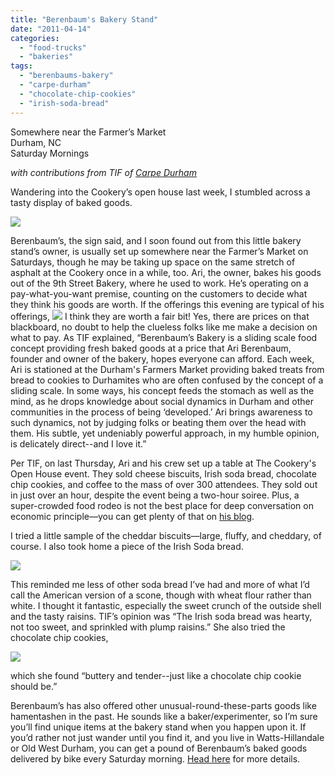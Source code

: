 ```yaml
---
title: "Berenbaum's Bakery Stand"
date: "2011-04-14"
categories:
  - "food-trucks"
  - "bakeries"
tags:
  - "berenbaums-bakery"
  - "carpe-durham"
  - "chocolate-chip-cookies"
  - "irish-soda-bread"
---
```


Somewhere near the Farmer’s Market\
Durham, NC\
Saturday Mornings

_with contributions from TIF of [Carpe Durham](https://thegourmez-wpmedia.s3.amazonaws.com)_

Wandering into the Cookery’s open house last week, I stumbled across a tasty display of baked goods.

[![](https://thegourmez-wpmedia.s3.amazonaws.com/2024/07/IMG_7191.jpg)](http://www.thegourmez.com/2012/06/minneapolis-blogging-northeast-and-loring-park/2012minneapolis064/)

Berenbaum’s, the sign said, and I soon found out from this little bakery stand’s owner, is usually set up somewhere near the Farmer’s Market on Saturdays, though he may be taking up space on the same stretch of asphalt at the Cookery once in a while, too. Ari, the owner, bakes his goods out of the 9th Street Bakery, where he used to work. He’s operating on a pay-what-you-want premise, counting on the customers to decide what they think his goods are worth. If the offerings this evening are typical of his offerings, [![](https://thegourmez-wpmedia.s3.amazonaws.com/2024/07/berenbaum02.jpg)](http://www.thegourmez.com/2012/06/minneapolis-blogging-northeast-and-loring-park/2012minneapolis054/)  I think they are worth a fair bit! Yes, there are prices on that blackboard, no doubt to help the clueless folks like me make a decision on what to pay. As TIF explained, “Berenbaum’s Bakery is a sliding scale food concept providing fresh baked goods at a price that Ari Berenbaum, founder and owner of the bakery, hopes everyone can afford. Each week, Ari is stationed at the Durham's Farmers Market providing baked treats from bread to cookies to Durhamites who are often confused by the concept of a sliding scale. In some ways, his concept feeds the stomach as well as the mind, as he drops knowledge about social dynamics in Durham and other communities in the process of being ‘developed.’ Ari brings awareness to such dynamics, not by judging folks or beating them over the head with them. His subtle, yet undeniably powerful approach, in my humble opinion, is delicately direct--and I love it.”

Per TIF, on last Thursday, Ari and his crew set up a table at The Cookery's Open House event. They sold cheese biscuits, Irish soda bread, chocolate chip cookies, and coffee to the mass of over 300 attendees. They sold out in just over an hour, despite the event being a two-hour soiree. Plus, a super-crowded food rodeo is not the best place for deep conversation on economic principle—you can get plenty of that on [his blog](http://berenbaums.blogspot.com/).

I tried a little sample of the cheddar biscuits—large, fluffy, and cheddary, of course. I also took home a piece of the Irish Soda bread.

[![](https://thegourmez-wpmedia.s3.amazonaws.com/2024/07/berenbaum03.jpg)](http://www.thegourmez.com/2012/06/minneapolis-blogging-northeast-and-loring-park/2012minneapolis056/)

This reminded me less of other soda bread I’ve had and more of what I’d call the American version of a scone, though with wheat flour rather than white. I thought it fantastic, especially the sweet crunch of the outside shell and the tasty raisins. TIF’s opinion was “The Irish soda bread was hearty, not too sweet, and sprinkled with plump raisins.” She also tried the chocolate chip cookies,

[![](https://thegourmez-wpmedia.s3.amazonaws.com/2024/07/IMG_7187.jpg)](http://www.thegourmez.com/2012/06/minneapolis-blogging-northeast-and-loring-park/2012minneapolis058/)

which she found “buttery and tender--just like a chocolate chip cookie should be.”

Berenbaum’s has also offered other unusual-round-these-parts goods like hamentashen in the past. He sounds like a baker/experimenter, so I’m sure you’ll find unique items at the bakery stand when you happen upon it. If you’d rather not just wander until you find it, and you live in Watts-Hillandale or Old West Durham, you can get a pound of Berenbaum’s baked goods delivered by bike every Saturday morning. [Head here](http://blog.berenbaums.com/) for more details.
